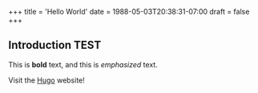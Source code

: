 +++
title = 'Hello World'
date = 1988-05-03T20:38:31-07:00
draft = false
+++

## Introduction TEST

This is **bold** text, and this is *emphasized* text.

Visit the [Hugo](https://gohugo.io) website!